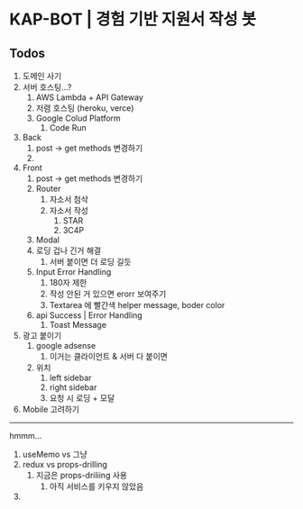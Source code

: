 # KAP-BOT | 경험 기반 지원서 작성 봇

## Todos

1. 도메인 사기
2. 서버 호스팅...?
   1. AWS Lambda + API Gateway
   2. 저렴 호스팅 (heroku, verce)
   3. Google Colud Platform
      1. Code Run
3. Back
   1. post -> get methods 변경하기
   2.
4. Front
   1. post -> get methods 변경하기
   2. Router
      1. 자소서 첨삭
      2. 자소서 작성
         1. STAR
         2. 3C4P
   3. Modal
   4. 로딩 겁나 긴거 해결
      1. 서버 붙이면 더 로딩 길듯
   5. Input Error Handling
      1. 180자 제한
      2. 작성 안된 거 있으면 erorr 보여주기
      3. Textarea 에 빨간색 helper message, boder color
   6. api Success | Error Handling
      1. Toast Message
5. 광고 붙이기
   1. google adsense
      1. 이거는 클라이언트 & 서버 다 붙이면
   2. 위치
      1. left sidebar
      2. right sidebar
      3. 요청 시 로딩 + 모달
6. Mobile 고려하기

---

hmmm...

1. useMemo vs 그냥
2. redux vs props-drilling
   1. 지금은 props-driliing 사용
      1. 아직 서비스를 키우지 않았음
3.
